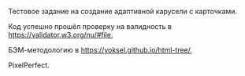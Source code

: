 Тестовое задание на создание адаптивной карусели с карточками.

Код успешно прошёл проверку на валидность в https://validator.w3.org/nu/#file,

БЭМ-методологию в https://yoksel.github.io/html-tree/,

PixelPerfect.
